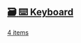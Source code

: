 ## [🗃️<!-- --> <!-- -->⌨️ Keyboard](/react-native-keyboard-controller/pr-preview/pr-1136/docs/api/hooks/keyboard/use-keyboard-animation.md)

[4 items](/react-native-keyboard-controller/pr-preview/pr-1136/docs/api/hooks/keyboard/use-keyboard-animation.md)
